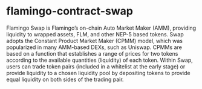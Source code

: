 # flamingo-contract-swap


Flamingo Swap is Flamingo’s on-chain Auto Market Maker (AMM), providing liquidity to wrapped assets, FLM, and other NEP-5 based tokens. Swap adopts the Constant Product Market Maker (CPMM) model, which was popularized in many AMM-based DEXs, such as Uniswap. CPMMs are based on a function that establishes a range of prices for two tokens according to the available quantities (liquidity) of each token. Within Swap, users can trade token pairs (included in a whitelist at the early stage) or provide liquidity to a chosen liquidity pool by depositing tokens to provide equal liquidity on both sides of the trading pair.
